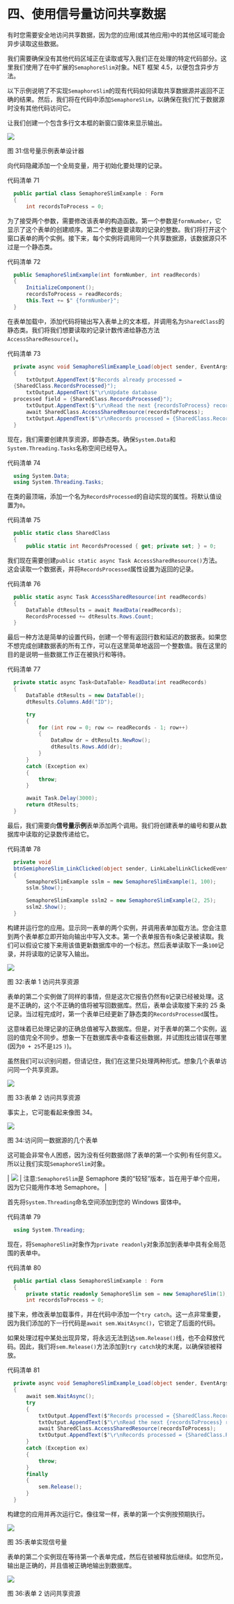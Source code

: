 # 四、使用信号量访问共享数据

有时您需要安全地访问共享数据，因为您的应用(或其他应用)中的其他区域可能会异步读取这些数据。

我们需要确保没有其他代码区域正在读取或写入我们正在处理的特定代码部分。这里我们使用了在中扩展的`SemaphoreSlim`对象。NET 框架 4.5，以便包含异步方法。

以下示例说明了不实现`SemaphoreSlim`的现有代码如何读取共享数据源并返回不正确的结果。然后，我们将在代码中添加`SemaphoreSlim`，以确保在我们忙于数据源时没有其他代码访问它。

让我们创建一个包含多行文本框的新窗口窗体来显示输出。

![](img/image036.png)

图 31:信号量示例表单设计器

向代码隐藏添加一个全局变量，用于初始化要处理的记录。

代码清单 71

```cs
  public partial class SemaphoreSlimExample : Form
  {
      int recordsToProcess = 0;

```

为了接受两个参数，需要修改该表单的构造函数。第一个参数是`formNumber`，它显示了这个表单的创建顺序。第二个参数是要读取的记录的整数。我们将打开这个窗口表单的两个实例。接下来，每个实例将调用同一个共享数据源，该数据源只不过是一个静态类。

代码清单 72

```cs
  public SemaphoreSlimExample(int formNumber, int readRecords)
  {
      InitializeComponent();
      recordsToProcess = readRecords;
      this.Text += $" {formNumber}";
  }

```

在表单加载中，添加代码将输出写入表单上的文本框，并调用名为`SharedClass`的静态类。我们将我们想要读取的记录计数传递给静态方法`AccessSharedResource()`。

代码清单 73

```cs
  private async void SemaphoreSlimExample_Load(object sender, EventArgs e)
  {
      txtOutput.AppendText($"Records already processed =
  {SharedClass.RecordsProcessed}");
      txtOutput.AppendText($"\r\nUpdate database
  processed field = {SharedClass.RecordsProcessed}");
      txtOutput.AppendText($"\r\nRead the next {recordsToProcess} records");
      await SharedClass.AccessSharedResource(recordsToProcess);
      txtOutput.AppendText($"\r\nRecords processed = {SharedClass.RecordsProcessed}");
  }

```

现在，我们需要创建共享资源，即静态类。确保`System.Data`和`System.Threading.Tasks`名称空间已经导入。

代码清单 74

```cs
  using System.Data;
  using System.Threading.Tasks;

```

在类的最顶端，添加一个名为`RecordsProcessed`的自动实现的属性。将默认值设置为`0`。

代码清单 75

```cs
  public static class SharedClass
  {
      public static int RecordsProcessed { get; private set; } = 0;

```

我们现在需要创建`public static async Task AccessSharedResource()`方法。这会读取一个数据表，并将`RecordsProcessed`属性设置为返回的记录。

代码清单 76

```cs
  public static async Task AccessSharedResource(int readRecords)
  {
      DataTable dtResults = await ReadData(readRecords);
      RecordsProcessed += dtResults.Rows.Count;
  }

```

最后一种方法是简单的设置代码，创建一个带有返回行数和延迟的数据表。如果您不想完成创建数据表的所有工作，可以在这里简单地返回一个整数值。我在这里的目的是说明一些数据工作正在被执行和等待。

代码清单 77

```cs
  private static async Task<DataTable> ReadData(int readRecords)
  {
      DataTable dtResults = new DataTable();
      dtResults.Columns.Add("ID");

      try
      {
          for (int row = 0; row <= readRecords - 1; row++)
          {
              DataRow dr = dtResults.NewRow();
              dtResults.Rows.Add(dr);
          }
      }
      catch (Exception ex)
      {
          throw;
      }           

      await Task.Delay(3000);
      return dtResults;
  }

```

最后，我们需要向**信号量示例**表单添加两个调用。我们将创建表单的编号和要从数据库中读取的记录数传递给它。

代码清单 78

```cs
  private void
  btnSemiphoreSlim_LinkClicked(object sender, LinkLabelLinkClickedEventArgs e)
  {
      SemaphoreSlimExample sslm = new SemaphoreSlimExample(1, 100);
      sslm.Show();

      SemaphoreSlimExample sslm2 = new SemaphoreSlimExample(2, 25);
      sslm2.Show();
  }

```

构建并运行您的应用。显示同一表单的两个实例，并调用表单加载方法。您会注意到两个表单都立即开始向输出中写入文本。第一个表单报告有`0`条记录被读取。我们可以假设它接下来用该值更新数据库中的一个标志。然后表单读取下一条`100`记录，并将读取的记录写入输出。

![](img/image037.png)

图 32:表单 1 访问共享资源

表单的第二个实例做了同样的事情，但是这次它报告仍然有`0`记录已经被处理。这是不正确的，这个不正确的值将被写回数据库。然后，表单会读取接下来的 25 条记录。当过程完成时，第一个表单已经更新了静态类的`RecordsProcessed`属性。

这意味着已处理记录的正确总值被写入数据库。但是，对于表单的第二个实例，返回的值完全不同步。想象一下在数据库表中查看这些数据，并试图找出错误在哪里(因为`0 + 25`不是`125` `)`)。

虽然我们可以识别问题，但请记住，我们在这里只处理两种形式。想象几个表单访问同一个共享资源。

![](img/image038.png)

图 33:表单 2 访问共享资源

事实上，它可能看起来像图 34。

![](img/image039.png)

图 34:访问同一数据源的几个表单

这可能会非常令人困惑，因为没有任何数据(除了表单的第一个实例)有任何意义。所以让我们实现`SemaphoreSlim`对象。

| ![](img/note.png) | 注意:`SemaphoreSlim`是 Semaphore 类的“较轻”版本，旨在用于单个应用，因为它只能用作本地 Semaphore。 |

首先将`System.Threading`命名空间添加到您的 Windows 窗体中。

代码清单 79

```cs
  using System.Threading;

```

现在，将`SemaphoreSlim`对象作为`private readonly`对象添加到表单中具有全局范围的表单中。

代码清单 80

```cs
  public partial class SemaphoreSlimExample : Form
  {
      private static readonly SemaphoreSlim sem = new SemaphoreSlim(1);
      int recordsToProcess = 0;

```

接下来，修改表单加载事件，并在代码中添加一个`try catch`。这一点非常重要，因为我们添加的下一行代码是`await sem.WaitAsync()`，它锁定了后面的代码。

如果处理过程中某处出现异常，将永远无法到达`sem.Release()`线，也不会释放代码。因此，我们将`sem.Release()`方法添加到`try catch`块的末尾，以确保锁被释放。

代码清单 81

```cs
  private async void SemaphoreSlimExample_Load(object sender, EventArgs e)
  {
      await sem.WaitAsync();
      try
      {
          txtOutput.AppendText($"Records processed = {SharedClass.RecordsProcessed}");
          txtOutput.AppendText($"\r\nRead the next {recordsToProcess} records");
          await SharedClass.AccessSharedResource(recordsToProcess);
          txtOutput.AppendText($"\r\nRecords processed = {SharedClass.RecordsProcessed}");
      }
      catch (Exception ex)
      {
          throw;
      }
      finally
      {
          sem.Release();
      }
  }

```

构建您的应用并再次运行它。像往常一样，表单的第一个实例按预期执行。

![](img/image037.png)

图 35:表单实现信号量

表单的第二个实例现在等待第一个表单完成，然后在锁被释放后继续。如您所见，输出是正确的，并且值被正确地输出到数据库。

![](img/image040.png)

图 36:表单 2 访问共享资源